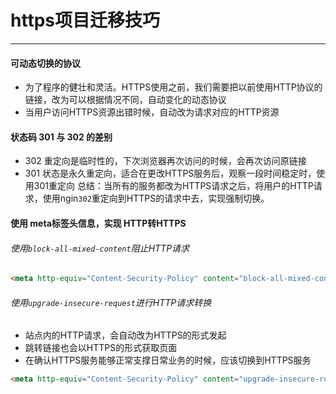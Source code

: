 # https项目迁移技巧
___
#### 可动态切换的协议
* 为了程序的健壮和灵活。HTTPS使用之前，我们需要把以前使用HTTP协议的链接，改为可以根据情况不同，自动变化的动态协议
* 当用户访问HTTPS资源出错时候，自动改为请求对应的HTTP资源

#### 状态码 301 与 302 的差别
* 302 重定向是临时性的，下次浏览器再次访问的时候，会再次访问原链接
* 301 状态是永久重定向，适合在更改HTTPS服务后，观察一段时间稳定时，使用301重定向
总结：当所有的服务都改为HTTPS请求之后，将用户的HTTP请求，使用ngin`302`重定向到HTTPS的请求中去，实现强制切换。

#### 使用 meta标签头信息，实现 HTTP转HTTPS

###### 使用`block-all-mixed-content`阻止HTTP请求
```html
<meta http-equiv="Content-Security-Policy" content="block-all-mixed-content">
```
###### 使用`upgrade-insecure-request`进行HTTP请求转换
* 站点内的HTTP请求，会自动改为HTTPS的形式发起
* 跳转链接也会以HTTPS的形式获取页面
* 在确认HTTPS服务能够正常支撑日常业务的时候，应该切换到HTTPS服务
```html
<meta http-equiv="Content-Security-Policy" content="upgrade-insecure-requests">
```